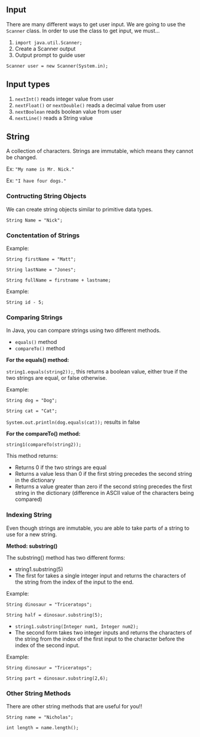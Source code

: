 ## Input
There are many different ways to get user input. We are going to use the `Scanner` class. In order to use the class to get input, we must...

1. `import java.util.Scanner;`
2. Create a Scanner output
3. Output prompt to guide user

`Scanner user = new Scanner(System.in);`

## Input types 
1. `nextInt()` reads integer value from user
2. `nextFloat()` or `nextDouble()` reads a decimal value from user
3. `nextBoolean` reads boolean value from user
4. `nextLine()` reads a String value

## String
A collection of characters. Strings are immutable, which means they cannot be changed.

Ex: `"My name is Mr. Nick."`

Ex: `"I have four dogs."`

### Contructing String Objects

We can create string objects similar to primitive data types.

`String Name = "Nick";`

### Conctentation of Strings

Example:

`String firstName = "Matt";`

`String lastName = "Jones";`

`String fullName = firstname + lastname;`

Example: 

`String id - 5;`

### Comparing Strings

In Java, you can compare strings using two different methods.
- `equals()` method
- `compareTo()` method

**For the equals() method:**

`string1.equals(string2));`, this returns a boolean value, either true if the two strings are equal, or false otherwise.

Example:

`String dog = "Dog";`

`String cat = "Cat";`

`System.out.println(dog.equals(cat));` results in false

**For the compareTo() method:**

`string1(compareTo(string2));`

This method returns:
- Returns 0 if the two strings are equal
- Returns a value less than 0 if the first string precedes the second string in the dictionary
- Returns a value greater than zero if the second string precedes the first string in the dictionary
(difference in ASCII value of the characters being compared)

### Indexing String

Even though strings are inmutable, you are able to take parts of a string to use for a new string.

**Method: substring()**

The substring() method has two different forms:
- string1.substring(5)
- The first for takes a single integer input and returns the characters of the string from the index of the input to the end.

Example:

`String dinosaur = "Triceratops";`

`String half = dinosaur.substring(5);`



- `string1.substring(Integer num1, Integer num2);`
- The second form takes two integer inputs and returns the characters of the string from the index of the first input to the character before the index of the second input.

Example:

`String dinosaur = "Triceratops";`

`String part = dinosaur.substring(2,6);`

### Other String Methods ###

There are other string methods that are useful for you!!

`String name = "Nicholas";`

`int length = name.length();` 









